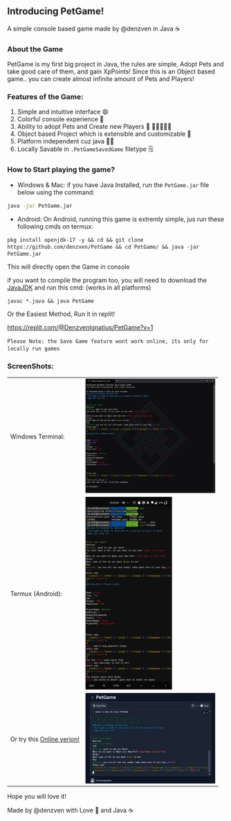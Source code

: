 ## Introducing PetGame!

A simple console based game made by @denzven in Java ☕ 

### About the Game

PetGame is my first big project in Java, the rules are simple,
Adopt Pets and take good care of them, and gain XpPoints!
Since this is an Object based game.. you can create almost infinite amount of Pets and Players!

### Features of the Game:

1) Simple and intuitive interface 😄 
2) Colorful console experience 🌈 
3) Ability to adopt Pets and Create new Players 🐶 🧑🏼‍🤝‍🧑🏼 
4) Object based Project which is extensible and customizable 🧰 
5) Platform independent cuz java 💪🏼 
6) Locally Savable in `.PetGameSavedGame` filetype 🗒️ 

### How to Start playing the game?
- Windows & Mac:
if you have Java Installed, run the `PetGame.jar` file below using the command:
```bash
java -jar PetGame.jar
```

- Android:
On Android, running this game is extremly simple,
jus run these following cmds on termux:

```
pkg install openjdk-17 -y && cd && git clone https://github.com/denzven/PetGame && cd PetGame/ && java -jar PetGame.jar
```
This will directly open the Game in console
  
if you want to compile the program too, you will need to download the [JavaJDK](https://www.oracle.com/java/technologies/java-se-development-kit11-downloads.html)
and run this cmd:
(works in all platforms)
```
javac *.java && java PetGame
```

Or the Easiest Method, Run it in replit!

https://replit.com/@DenzvenIgnatius/PetGame?v=1

`Please Note: the Save Game feature wont work online, its only for locally run games`

### ScreenShots:

<table>
<tr>
<td> 
Windows Terminal: 
</td> 
    
<td> 
<img src="https://raw.githubusercontent.com/denzven/PetGame/main/WindowsTerminalScreenShot.png" alt="WindowsTerminalScreenShot" width="300">
</td>
</tr>

<tr>
<td> 
Termux (Android): 
</td> 
  
<td> 
<img src="https://raw.githubusercontent.com/denzven/PetGame/main/TermuxAdroidScreenShot.png" alt="TermuxAndroidScreenShot" width="200">
</td>
</tr>

<tr> 
<td>
Or try this <a href="https://replit.com/@DenzvenIgnatius/PetGame?v=1"> Online verion! </a>
</td>

<td> 
<img src="https://raw.githubusercontent.com/denzven/PetGame/main/ReplitScreenShot.jpg" alt="ReplitScreenShot" href="https://replit.com/@DenzvenIgnatius/PetGame?v=1" width="300">
</td>
</tr>
</table>


Hope you will love it!

Made by @denzven with Love 💜  and Java ☕ 